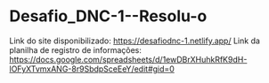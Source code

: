 # Desafio_DNC-1--Resolu-o
Link do site disponibilizado: https://desafiodnc-1.netlify.app/
Link da planilha de registro de informações: https://docs.google.com/spreadsheets/d/1ewDBrXHuhkRfK9dH-lOFyXTvmxANG-8r9SbdpSceEeY/edit#gid=0
